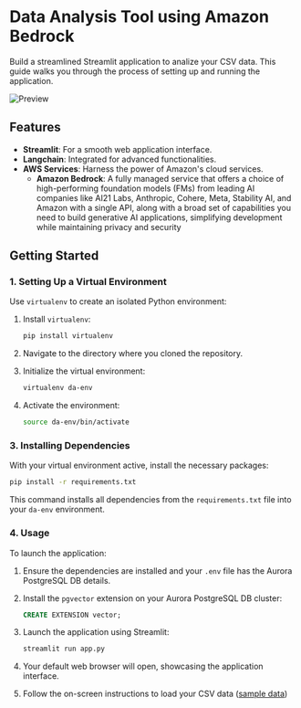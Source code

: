 # **Data Analysis Tool using Amazon Bedrock** 

Build a streamlined Streamlit application to analize your CSV data. This guide walks you through the process of setting up and running the application.

![Preview](da.gif)

## **Features** 

- **Streamlit**: For a smooth web application interface.
- **Langchain**: Integrated for advanced functionalities.
- **AWS Services**: Harness the power of Amazon's cloud services.
    - **Amazon Bedrock**: A fully managed service that offers a choice of high-performing foundation models (FMs) from leading AI companies like AI21 Labs, Anthropic, Cohere, Meta, Stability AI, and Amazon with a single API, along with a broad set of capabilities you need to build generative AI applications, simplifying development while maintaining privacy and security

## **Getting Started** 

### **1. Setting Up a Virtual Environment** 

Use `virtualenv` to create an isolated Python environment:

1. Install `virtualenv`:
    ```bash
    pip install virtualenv
    ```

2. Navigate to the directory where you cloned the repository.
    
3. Initialize the virtual environment:
    ```bash
    virtualenv da-env
    ```

4. Activate the environment:
    ```bash
    source da-env/bin/activate 
    ```

### **3. Installing Dependencies**

With your virtual environment active, install the necessary packages:

```bash
pip install -r requirements.txt
```

This command installs all dependencies from the `requirements.txt` file into your `da-env` environment.

### **4. Usage**

To launch the application:

1. Ensure the dependencies are installed and your `.env` file has the Aurora PostgreSQL DB details.

2. Install the `pgvector` extension on your Aurora PostgreSQL DB cluster:
   ```sql
   CREATE EXTENSION vector;
   ```

3. Launch the application using Streamlit:
   ```bash
   streamlit run app.py
   ```

4. Your default web browser will open, showcasing the application interface.

5. Follow the on-screen instructions to load your CSV data ([sample data](https://d1nd1o4zkls5mq.cloudfront.net/employees.csv)) 